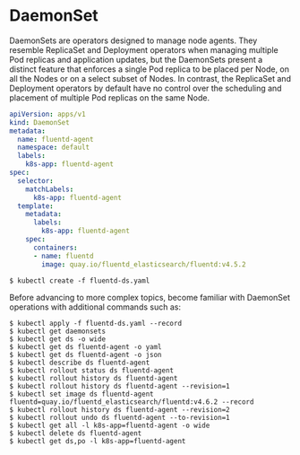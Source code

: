 # DaemonSet

DaemonSets are operators designed to manage node agents. They resemble ReplicaSet and Deployment operators when managing multiple Pod replicas and application updates, but the DaemonSets present a distinct feature that enforces a single Pod replica to be placed per Node, on all the Nodes or on a select subset of Nodes. In contrast, the ReplicaSet and Deployment operators by default have no control over the scheduling and placement of multiple Pod replicas on the same Node.

``` yaml
apiVersion: apps/v1
kind: DaemonSet
metadata:
  name: fluentd-agent
  namespace: default
  labels:
    k8s-app: fluentd-agent
spec:
  selector:
    matchLabels:
      k8s-app: fluentd-agent
  template:
    metadata:
      labels:
        k8s-app: fluentd-agent
    spec:
      containers:
      - name: fluentd
        image: quay.io/fluentd_elasticsearch/fluentd:v4.5.2

```

    $ kubectl create -f fluentd-ds.yaml

Before advancing to more complex topics, become familiar with DaemonSet operations with additional commands such as:

    $ kubectl apply -f fluentd-ds.yaml --record
    $ kubectl get daemonsets
    $ kubectl get ds -o wide
    $ kubectl get ds fluentd-agent -o yaml
    $ kubectl get ds fluentd-agent -o json
    $ kubectl describe ds fluentd-agent
    $ kubectl rollout status ds fluentd-agent
    $ kubectl rollout history ds fluentd-agent
    $ kubectl rollout history ds fluentd-agent --revision=1
    $ kubectl set image ds fluentd-agent fluentd=quay.io/fluentd_elasticsearch/fluentd:v4.6.2 --record
    $ kubectl rollout history ds fluentd-agent --revision=2
    $ kubectl rollout undo ds fluentd-agent --to-revision=1
    $ kubectl get all -l k8s-app=fluentd-agent -o wide
    $ kubectl delete ds fluentd-agent
    $ kubectl get ds,po -l k8s-app=fluentd-agent